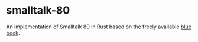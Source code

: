 # smalltalk-80

An implementation of Smalltalk 80 in Rust based on the freely available [blue book](http://www.mirandabanda.org/bluebook/).

